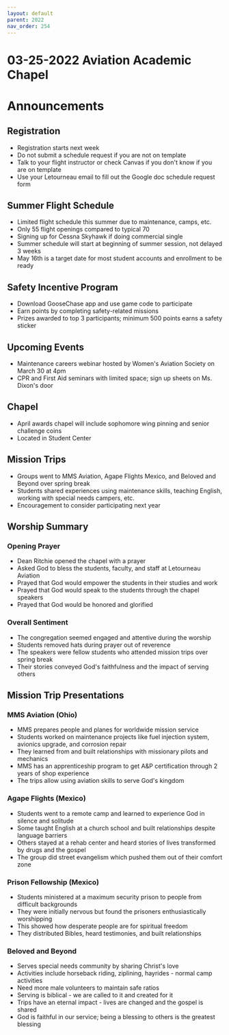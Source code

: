 ```yaml
---
layout: default
parent: 2022
nav_order: 254
---
```


# 03-25-2022 Aviation Academic Chapel



# Announcements

## Registration
- Registration starts next week
- Do not submit a schedule request if you are not on template
- Talk to your flight instructor or check Canvas if you don't know if you are on template  
- Use your Letourneau email to fill out the Google doc schedule request form

## Summer Flight Schedule
- Limited flight schedule this summer due to maintenance, camps, etc. 
- Only 55 flight openings compared to typical 70
- Signing up for Cessna Skyhawk if doing commercial single
- Summer schedule will start at beginning of summer session, not delayed 3 weeks
- May 16th is a target date for most student accounts and enrollment to be ready

## Safety Incentive Program 
- Download GooseChase app and use game code to participate
- Earn points by completing safety-related missions
- Prizes awarded to top 3 participants; minimum 500 points earns a safety sticker

## Upcoming Events
- Maintenance careers webinar hosted by Women's Aviation Society on March 30 at 4pm
- CPR and First Aid seminars with limited space; sign up sheets on Ms. Dixon's door

## Chapel
- April awards chapel will include sophomore wing pinning and senior challenge coins
- Located in Student Center

## Mission Trips
- Groups went to MMS Aviation, Agape Flights Mexico, and Beloved and Beyond over spring break
- Students shared experiences using maintenance skills, teaching English, working with special needs campers, etc.
- Encouragement to consider participating next year


## Worship Summary

### Opening Prayer
- Dean Ritchie opened the chapel with a prayer 
- Asked God to bless the students, faculty, and staff at Letourneau Aviation
- Prayed that God would empower the students in their studies and work
- Prayed that God would speak to the students through the chapel speakers
- Prayed that God would be honored and glorified

### Overall Sentiment
- The congregation seemed engaged and attentive during the worship
- Students removed hats during prayer out of reverence  
- The speakers were fellow students who attended mission trips over spring break
- Their stories conveyed God's faithfulness and the impact of serving others


## Mission Trip Presentations

### MMS Aviation (Ohio)
- MMS prepares people and planes for worldwide mission service 
- Students worked on maintenance projects like fuel injection system, avionics upgrade, and corrosion repair
- They learned from and built relationships with missionary pilots and mechanics  
- MMS has an apprenticeship program to get A&P certification through 2 years of shop experience 
- The trips allow using aviation skills to serve God's kingdom

### Agape Flights (Mexico) 
- Students went to a remote camp and learned to experience God in silence and solitude
- Some taught English at a church school and built relationships despite language barriers
- Others stayed at a rehab center and heard stories of lives transformed by drugs and the gospel
- The group did street evangelism which pushed them out of their comfort zone

### Prison Fellowship (Mexico)
- Students ministered at a maximum security prison to people from difficult backgrounds
- They were initially nervous but found the prisoners enthusiastically worshipping 
- This showed how desperate people are for spiritual freedom
- They distributed Bibles, heard testimonies, and built relationships

### Beloved and Beyond 
- Serves special needs community by sharing Christ's love 
- Activities include horseback riding, ziplining, hayrides - normal camp activities
- Need more male volunteers to maintain safe ratios
- Serving is biblical - we are called to it and created for it  
- Trips have an eternal impact - lives are changed and the gospel is shared
- God is faithful in our service; being a blessing to others is the greatest blessing